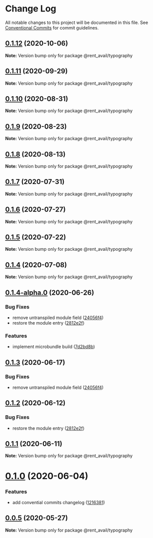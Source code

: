 # Change Log

All notable changes to this project will be documented in this file.
See [Conventional Commits](https://conventionalcommits.org) for commit guidelines.

## [0.1.12](https://github.com/rentalutions/elements/compare/@rent_avail/typography@0.1.11...@rent_avail/typography@0.1.12) (2020-10-06)

**Note:** Version bump only for package @rent_avail/typography





## [0.1.11](https://github.com/rentalutions/elements/compare/@rent_avail/typography@0.1.10...@rent_avail/typography@0.1.11) (2020-09-29)

**Note:** Version bump only for package @rent_avail/typography





## [0.1.10](https://github.com/rentalutions/elements/compare/@rent_avail/typography@0.1.9...@rent_avail/typography@0.1.10) (2020-08-31)

**Note:** Version bump only for package @rent_avail/typography





## [0.1.9](https://github.com/rentalutions/elements/compare/@rent_avail/typography@0.1.8...@rent_avail/typography@0.1.9) (2020-08-23)

**Note:** Version bump only for package @rent_avail/typography





## [0.1.8](https://github.com/rentalutions/elements/compare/@rent_avail/typography@0.1.7...@rent_avail/typography@0.1.8) (2020-08-13)

**Note:** Version bump only for package @rent_avail/typography





## [0.1.7](https://github.com/rentalutions/elements/compare/@rent_avail/typography@0.1.6...@rent_avail/typography@0.1.7) (2020-07-31)

**Note:** Version bump only for package @rent_avail/typography





## [0.1.6](https://github.com/rentalutions/elements/compare/@rent_avail/typography@0.1.5...@rent_avail/typography@0.1.6) (2020-07-27)

**Note:** Version bump only for package @rent_avail/typography





## [0.1.5](https://github.com/rentalutions/elements/compare/@rent_avail/typography@0.1.4...@rent_avail/typography@0.1.5) (2020-07-22)

**Note:** Version bump only for package @rent_avail/typography





## [0.1.4](https://github.com/rentalutions/elements/compare/@rent_avail/typography@0.1.4-alpha.0...@rent_avail/typography@0.1.4) (2020-07-08)

**Note:** Version bump only for package @rent_avail/typography





## [0.1.4-alpha.0](https://github.com/rentalutions/elements/compare/@rent_avail/typography@0.1.0...@rent_avail/typography@0.1.4-alpha.0) (2020-06-26)


### Bug Fixes

* remove untranspiled module field ([24056f4](https://github.com/rentalutions/elements/commit/24056f4dcc4ab05fc8d0c604a0630d7b3a8aca3c))
* restore the module entry ([2812e2f](https://github.com/rentalutions/elements/commit/2812e2f5d71068ce37a8511d9b8c527b5d63efae))


### Features

* implement microbundle build ([7d2bd8b](https://github.com/rentalutions/elements/commit/7d2bd8b20990211f6d048a3f393d78ac15ce0142))





## [0.1.3](https://github.com/rentalutions/elements/compare/@rent_avail/typography@0.1.2...@rent_avail/typography@0.1.3) (2020-06-17)


### Bug Fixes

* remove untranspiled module field ([24056f4](https://github.com/rentalutions/elements/commit/24056f4dcc4ab05fc8d0c604a0630d7b3a8aca3c))





## [0.1.2](https://github.com/rentalutions/elements/compare/@rent_avail/typography@0.1.1...@rent_avail/typography@0.1.2) (2020-06-12)


### Bug Fixes

* restore the module entry ([2812e2f](https://github.com/rentalutions/elements/commit/2812e2f5d71068ce37a8511d9b8c527b5d63efae))





## [0.1.1](https://github.com/rentalutions/elements/compare/@rent_avail/typography@0.1.0...@rent_avail/typography@0.1.1) (2020-06-11)

**Note:** Version bump only for package @rent_avail/typography





# [0.1.0](https://github.com/rentalutions/elements/compare/@rent_avail/typography@0.0.4...@rent_avail/typography@0.1.0) (2020-06-04)


### Features

* add convential commits changelog ([1216381](https://github.com/rentalutions/elements/commit/1216381d4e1bb8eb8dea4a2293a8bb84662195a9))





## [0.0.5](https://github.com/rentalutions/elements/compare/@rent_avail/typography@0.0.4...@rent_avail/typography@0.0.5) (2020-05-27)

**Note:** Version bump only for package @rent_avail/typography
